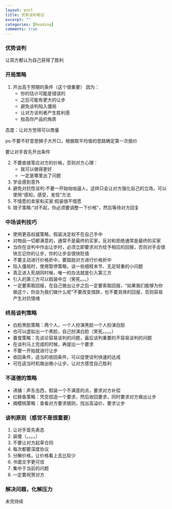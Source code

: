 ```yaml
---
layout: post
title: 优势谈判笔记
excerpt: ""
categories: [Reading]
comments: true
---
```


### 优势谈判

让双方都认为自己获得了胜利


### 开局策略
1. 开出高于预期的条件（这个很重要）
因为：
      - 你的估计可能是错误的
      - 之后可能有更大的让步
      - 避免谈判陷入僵局
      - 让对方谈判者产生胜利感
      - 抬高你产品的角质

态度：让对方觉得可以商量

ps:不要不好意思狮子大开口，根据取平均值的思路确定第一次报价 

要让对手首先开出条件

2. 不要直接答应对方的价格，否则对方心理：
      - 我可以做得更好
      - 一定是哪里出了问题
3. 学会感到意外
4. 避免对抗性谈判:不要一开始咄咄逼人，这样只会让对方强化自己的立场，可以使用“感知，感受，发现”方法
5. 不情愿的卖家和买家:假装很不情愿
6. 钳子策略:“对不起，你必须要调整一下价格”，然后等待对方回复

### 中场谈判技巧
- 使用更高权威策略，假装决定权不在自己手中
- 对物品一切都满意的，通常不是最终的买家，反对和拒绝通常是最终的买家
- 当你在谈判中作出让步时，必须立即要求对方给予相应的回报，否则对手会很快忘记你的让步，你的让步会很快贬值
- 不要主动进行价格折中，要鼓励对方进行价格折中
- 陷入僵局时，使用暂停策略，谈一些细枝末节、无足轻重的小问题
- 真正进入死胡同时候，唯一的办法就是引入第三方
- 引入的第三方可以假装中立（笑死。。。）
- 一定要索取回报，在自己做出让步之后一定要索取回报，“如果我们能够为你做这个，你会为我们做什么呢”不要改变措辞，也不要具体的回报，否则容易产生对抗情绪

### 终局谈判策略

- 白脸黑脸策略：两个人，一个人扮演黑脸一个人扮演白脸
- 也可以虚拟出一个黑脸，自己扮演白脸（笑死。。。。）
- 蚕食策略：先谈论容易谈判的问题，最后谈判重要的不容易谈判的问题
- 在谈判马上完成的时候，再提出一个要求
- 不要一开始就进行让步
- 收回条件，适当的收回条件，可以促使谈判快速的达成
- 可在适当时机做出微小让步，让对方感觉自己胜利

### 不道德的策略

- 诱捕：声东击西，假装一个不满意的点，要求对方补偿
- 红鲱鱼策略：凭空捏造一个要求，然后收回要求，同时要求对方做出让步
- 摘樱桃策略：查看对方要求细则，找出高溢价，要求让步

### 谈判原则（感觉不是很重要）
1. 让对手首先表态
2. 装傻（。。。。）
3. 不要让对方起草合同
4. 每次都要深度协议
5. 分解价格，让价格看上去比较少
6. 书面文字更可信
7. 集中于当前的问题
8. 一定要祝贺对方

### 解决问题，化解压力
未完待续